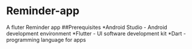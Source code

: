 # Reminder-app
A fluter Reminder app
##Prerequisites
*Android Studio - Android development environment
*Flutter - UI software development kit
*Dart - programming language for apps
